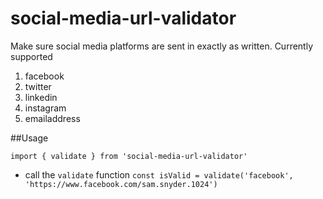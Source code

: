 # social-media-url-validator

Make sure social media platforms are sent in exactly as written. Currently supported
1. facebook
2. twitter
3. linkedin
4. instagram
5. emailaddress

##Usage

```import { validate } from 'social-media-url-validator' ```

- call the `validate` function
```const isValid = validate('facebook', 'https://www.facebook.com/sam.snyder.1024') ```
